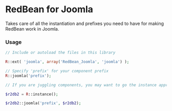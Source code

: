 RedBean for Joomla
==================

Takes care of all the instantiation and prefixes you need to have for making
RedBean work in Joomla.

### Usage

```php
// Include or autoload the files in this library

R::ext( 'joomla', array('RedBean_Joomla', 'joomla') );

// Specify 'prefix' for your component prefix
R::joomla('prefix');

// If you are juggling components, you may want to go the instance approach:

$r2db2 = R::instance();

$r2db2::joomla('prefix', $r2db2);

```
